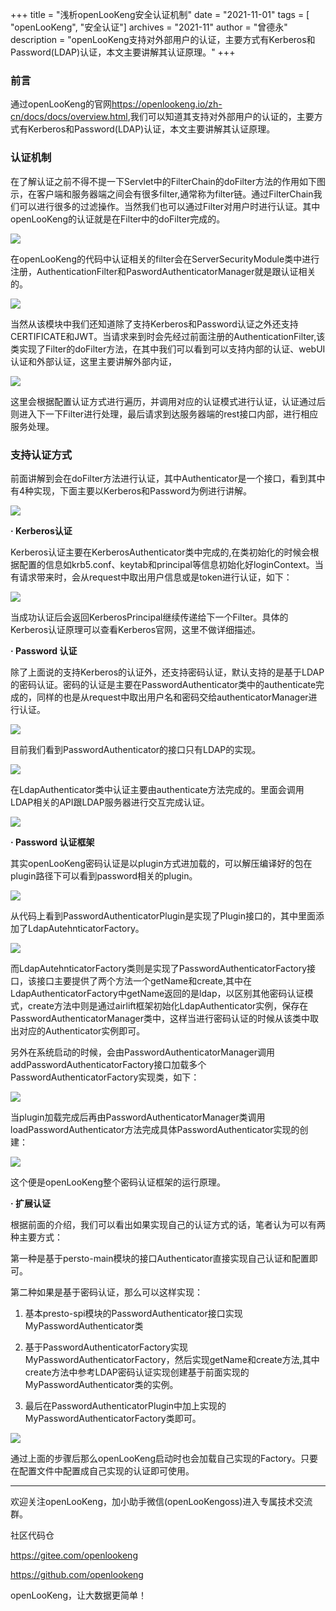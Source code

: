 +++ 
title = "浅析openLooKeng安全认证机制"
date = "2021-11-01"
tags = [ "openLooKeng", "安全认证"]
archives = "2021-11"
author = "曾德永"
description = "openLooKeng支持对外部用户的认证，主要方式有Kerberos和Password(LDAP)认证，本文主要讲解其认证原理。"
+++

### 前言

通过openLooKeng的官网<https://openlookeng.io/zh-cn/docs/docs/overview.html>,我们可以知道其支持对外部用户的认证的，主要方式有Kerberos和Password(LDAP)认证，本文主要讲解其认证原理。

### 认证机制

在了解认证之前不得不提一下Servlet中的FilterChain的doFilter方法的作用如下图示，在客户端和服务器端之间会有很多filter,通常称为filter链。通过FilterChain我们可以进行很多的过滤操作。当然我们也可以通过Filter对用户时进行认证。其中openLooKeng的认证就是在Filter中的doFilter完成的。

<img src='/zh-cn/blog/20211101/01.jpg' />

在openLooKeng的代码中认证相关的filter会在ServerSecurityModule类中进行注册，AuthenticationFilter和PaswordAuthenticatorManager就是跟认证相关的。

<img src='/zh-cn/blog/20211101/02.jpg' />

当然从该模块中我们还知道除了支持Kerberos和Password认证之外还支持CERTIFICATE和JWT。当请求来到时会先经过前面注册的AuthenticationFilter,该类实现了Filter的doFilter方法，在其中我们可以看到可以支持内部的认证、webUI认证和外部认证，这里主要讲解外部内证，

<img src='/zh-cn/blog/20211101/03.jpg' />

这里会根据配置认证方式进行遍历，并调用对应的认证模式进行认证，认证通过后则进入下一下Filter进行处理，最后请求到达服务器端的rest接口内部，进行相应 服务处理。

### 支持认证方式

前面讲解到会在doFilter方法进行认证，其中Authenticator是一个接口，看到其中有4种实现，下面主要以Kerberos和Password为例进行讲解。

<img src='/zh-cn/blog/20211101/04.jpg' />

**· Kerberos认证**

Kerberos认证主要在KerberosAuthenticator类中完成的,在类初始化的时候会根据配置的信息如krb5.conf、keytab和principal等信息初始化好loginContext。当有请求带来时，会从request中取出用户信息或是token进行认证，如下：

<img src='/zh-cn/blog/20211101/05.jpg' />

当成功认证后会返回KerberosPrincipal继续传递给下一个Filter。具体的Kerberos认证原理可以查看Kerberos官网，这里不做详细描述。

**· Password 认证**

除了上面说的支持Kerberos的认证外，还支持密码认证，默认支持的是基于LDAP的密码认证。密码的认证是主要在PasswordAuthenticator类中的authenticate完成的，同样的也是从request中取出用户名和密码交给authenticatorManager进行认证。

<img src='/zh-cn/blog/20211101/06.jpg' />

目前我们看到PasswordAuthenticator的接口只有LDAP的实现。

<img src='/zh-cn/blog/20211101/07.jpg' />

在LdapAuthenticator类中认证主要由authenticate方法完成的。里面会调用LDAP相关的API跟LDAP服务器进行交互完成认证。

<img src='/zh-cn/blog/20211101/08.jpg' />

**· Password 认证框架**

其实openLooKeng密码认证是以plugin方式进加载的，可以解压编译好的包在plugin路径下可以看到password相关的plugin。

<img src='/zh-cn/blog/20211101/09.jpg' />

从代码上看到PasswordAuthenticatorPlugin是实现了Plugin接口的，其中里面添加了LdapAutehnticatorFactory。

<img src='/zh-cn/blog/20211101/10.jpg' />

而LdapAutehnticatorFactory类则是实现了PasswordAuthenticatorFactory接口，该接口主要提供了两个方法一个getName和create,其中在LdapAuthenticatorFactory中getName返回的是ldap，以区别其他密码认证模式，create方法中则是通过airlift框架初始化LdapAuthenticator实例，保存在PasswordAuthenticatorManager类中，这样当进行密码认证的时候从该类中取出对应的Authenticator实例即可。

另外在系统启动的时候，会由PasswordAuthenticatorManager调用addPasswordAuthenticatorFactory接口加载多个PasswordAuthenticatorFactory实现类，如下：

<img src='/zh-cn/blog/20211101/11.jpg' />

当plugin加载完成后再由PasswordAuthenticatorManager类调用loadPasswordAuthenticator方法完成具体PasswordAuthenticator实现的创建：

<img src='/zh-cn/blog/20211101/12.jpg' />

这个便是openLooKeng整个密码认证框架的运行原理。

**· 扩展认证**

根据前面的介绍，我们可以看出如果实现自己的认证方式的话，笔者认为可以有两种主要方式：

第一种是基于persto-main模块的接口Authenticator直接实现自己认证和配置即可。

第二种如果是基于密码认证，那么可以这样实现：

1. 基本presto-spi模块的PasswordAuthenticator接口实现MyPasswordAuthenticator类

2. 基于PasswordAuthenticatorFactory实现MyPasswordAuthenticatorFactory，然后实现getName和create方法,其中create方法中参考LDAP密码认证实现创建基于前面实现的MyPasswordAuthenticator类的实例。

3. 最后在PasswordAuthenticatorPlugin中加上实现的MyPasswordAuthenticatorFactory类即可。

<img src='/zh-cn/blog/20211101/13.jpg' />

通过上面的步骤后那么openLooKeng启动时也会加载自己实现的Factory。只要在配置文件中配置成自己实现的认证即可使用。

---

欢迎关注openLooKeng，加小助手微信(openLooKengoss)进入专属技术交流群。

社区代码仓 

<https://gitee.com/openlookeng>

<https://github.com/openlookeng>


openLooKeng，让大数据更简单！